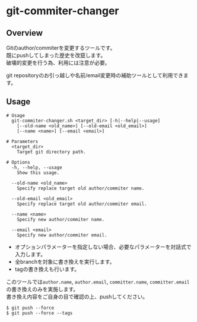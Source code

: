 # git-commiter-changer
## Overview
Gitのauthor/commiterを変更するツールです。  
既にpushしてしまった歴史を改竄します。  
破壊的変更を行う為、利用には注意が必要。

git repositoryのお引っ越しや名前/email変更時の補助ツールとして利用できます。

## Usage
```shell
# Usage
  git-commiter-changer.sh <target_dir> [-h|--help|--usage]
    [--old-name <old_name>] [--old-email <old_email>]
    [--name <name>] [--email <email>]

# Parameters
  <target_dir>
    Target git directory path.

# Options
  -h, --help, --usage
    Show this usage.

  --old-name <old_name>
    Specify replace target old author/commiter name.

  --old-email <old_email>
    Specify replace target old author/commiter email.

  --name <name>
    Specify new author/commiter name.

  --email <email>
    Specify new author/commiter email.
```

- オプションパラメーターを指定しない場合、必要なパラメーターを対話式で入力します。
- 全branchを対象に書き換えを実行します。
- tagの書き換えも行います。

このツールでは`author.name`, `author.email`, `committer.name`, `committer.email`の書き換えのみを実施します。  
書き換え内容をご自身の目で確認の上、pushしてください。

```shell
$ git push --force
$ git push --force --tags
```
